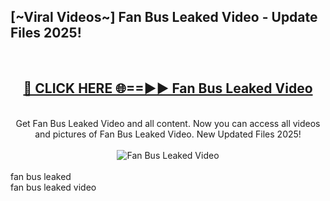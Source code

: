 <h2>[~Viral Videos~] Fan Bus Leaked Video - Update Files 2025!</h2>
<br>
<div align="center">
<h2><a href="https://betterlinks.top/A2PfLJ" rel="nofollow">🔴 CLICK HERE 🌐==►► Fan Bus Leaked Video</a></h2>
<br>
Get Fan Bus Leaked Video and all content. Now you can access all videos and pictures of Fan Bus Leaked Video. New Updated Files 2025!
<br>
<br>
<a href="https://betterlinks.top/A2PfLJ" rel="nofollow" data-target="animated-image.originalLink"><img src="https://i.ibb.co.com/WyWwxjT/player-gif2.gif" alt="Fan Bus Leaked Video" style="max-width: 100%; display: inline-block;" data-target="animated-image.originalImage"></a>
</div>
<br>
fan bus leaked<br>
fan bus leaked video